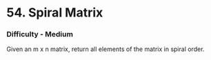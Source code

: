 # 54. Spiral Matrix
<h3>Difficulty - Medium </h3>

Given an m x n matrix, return all elements of the matrix in spiral order.
